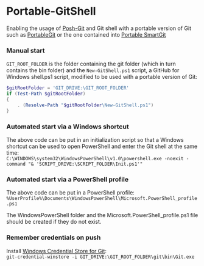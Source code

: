 # Portable-GitShell
Enabling the usage of [Posh-Git](http://github.com/dahlbyk/posh-git) and Git shell with a portable version of Git such as [PortableGit](http://github.com/msysgit/msysgit/releases) or the one contained into [Portable SmartGit](http://www.syntevo.com/smartgit/download)

### Manual start
`GIT_ROOT_FOLDER` is the folder containing the git folder (which in turn contains the bin folder) and the `New-GitShell.ps1` script, a GitHub for Windows shell.ps1 script, modified to be used with a portable version of Git:
```powershell
$gitRootFolder = 'GIT_DRIVE:\GIT_ROOT_FOLDER'
if (Test-Path $gitRootFolder)
{
    . (Resolve-Path "$gitRootFolder\New-GitShell.ps1")
}
```

### Automated start via a Windows shortcut
The above code can be put in an initialization script so that a Windows shortcut can be used to open PowerShell and enter the Git shell at the same time:  
`C:\WINDOWS\system32\WindowsPowerShell\v1.0\powershell.exe -noexit -command "& 'SCRIPT_DRIVE:\SCRIPT_FOLDER\Init.ps1'"`

### Automated start via a PowerShell profile
The above code can be put in a PowerShell profile:  
`%UserProfile%\Documents\WindowsPowerShell\Microsoft.PowerShell_profile.ps1`

The WindowsPowerShell folder and the Microsoft.PowerShell_profile.ps1 file should be created if they do not exist.

### Remember credentials on push
Install [Windows Credential Store for Git](http://gitcredentialstore.codeplex.com):  
`git-credential-winstore -i GIT_DRIVE:\GIT_ROOT_FOLDER\git\bin\Git.exe`
